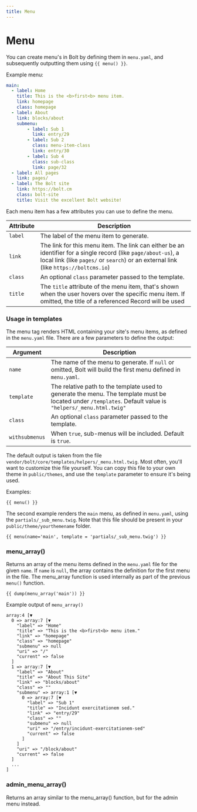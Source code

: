 ```yaml
---
title: Menu
---
```

Menu
====

You can create menu's in Bolt by defining them in `menu.yaml`, and subsequently outputting them using `{{ menu() }}`.

Example menu:

```yaml
main:
  - label: Home
    title: This is the <b>first<b> menu item.
    link: homepage
    class: homepage
  - label: About
    link: blocks/about
    submenu:
        - label: Sub 1
          link: entry/29
        - label: Sub 2
          class: menu-item-class
          link: entry/30
        - label: Sub 4
          class: sub-class
          link: page/32
  - label: All pages
    link: pages/
  - label: The Bolt site
    link: https://bolt.cm
    class: bolt-site
    title: Visit the excellent Bolt website!
```

Each menu item has a few attributes you can use to define the menu.

| Attribute      | Description |
|----------------|-------------|
| `label`         | The label of the menu item to generate. |
| `link`     | The link for this menu item. The link can either be an identifier for a single record (like `page/about-us`), a local link (like `pages/` or `search`) or an external link (like `https://boltcms.io`)  |
| `class `       | An optional `class` parameter passed to the template. |
| `title` | The `title` attribute of the menu item, that's shown when the user hovers over the specific menu item. If omitted, the title of a referenced Record will be used |

### Usage in templates

The menu tag renders HTML containing your site's menu items, as defined in the
`menu.yaml` file. There are a few parameters to define the output:

| Argument       | Description |
|----------------|-------------|
| `name`         | The name of the menu to generate. If `null` or omitted, Bolt will build the first menu defined in `menu.yaml`. |
| `template`     | The relative path to the template used to generate the menu. The template must be located under `/templates`. Default value is `"helpers/_menu.html.twig"`  |
| `class `       | An optional `class` parameter passed to the template. |
| `withsubmenus` | When `true`, sub-menus will be included. Default is `true`. |

The default output is taken from the file
`vendor/bolt/core/templates/helpers/_menu.html.twig`. Most often, you'll want
to customize thie file yourself. You can copy this file to your own theme in
`public/themes`, and use the `template` parameter to ensure it's being used.

Examples:

```twig
{{ menu() }}
```

The second example renders the `main` menu, as defined in `menu.yaml`, using
the `partials/_sub_menu.twig`. Note that this file should be present in your
`public/theme/yourthemename` folder.

```twig
{{ menu(name='main', template = 'partials/_sub_menu.twig') }}
```

### menu_array()

Returns an array of the menu items defined in the `menu.yaml` file for the
given `name`. If `name` is `null`, the array contains the definition for the
first menu in the file. The menu_array function is used internally as part of
the previous `menu()` function.

```twig
{{ dump(menu_array('main')) }}
```

Example output of `menu_array()`

```twig
array:4 [▼
  0 => array:7 [▼
    "label" => "Home"
    "title" => "This is the <b>first<b> menu item."
    "link" => "homepage"
    "class" => "homepage"
    "submenu" => null
    "uri" => "/"
    "current" => false
  ]
  1 => array:7 [▼
    "label" => "About"
    "title" => "About This Site"
    "link" => "blocks/about"
    "class" => ""
    "submenu" => array:1 [▼
      0 => array:7 [▼
        "label" => "Sub 1"
        "title" => "Incidunt exercitationem sed."
        "link" => "entry/29"
        "class" => ""
        "submenu" => null
        "uri" => "/entry/incidunt-exercitationem-sed"
        "current" => false
      ]
    ]
    "uri" => "/block/about"
    "current" => false
  ]
  ...
]
```

### admin_menu_array()

Returns an array similar to the menu_array() function, but for the admin menu
instead.
